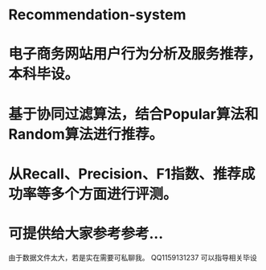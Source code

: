 # Recommendation-system

# 电子商务网站用户行为分析及服务推荐，本科毕设。
# 基于协同过滤算法，结合Popular算法和Random算法进行推荐。
# 从Recall、Precision、F1指数、推荐成功率等多个方面进行评测。
# 可提供给大家参考参考...
由于数据文件太大，若是实在需要可私聊我。
QQ1159131237
可以指导相关毕设

